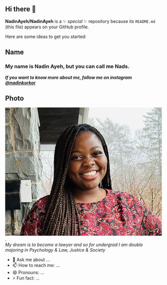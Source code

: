 ## Hi there 👋


**NadinAyeh/NadinAyeh** is a ✨ _special_ ✨ repository because its `README.md` (this file) appears on your GitHub profile.

Here are some ideas to get you started:

## Name 
### My name is Nadin Ayeh, but you can call me Nads. 
***If you want to know more about me, follow me on instagram [@nadinkorkor](https://www.instagram.com/)***
## Photo
![a picture of nadin](nadin%20picture.png). <br/>
*My dream is to become a lawyer and so for undergrad I am double majoring in Psychology & Law, Justice & Society*
- 💬 Ask me about ...
- 📫 How to reach me: ...
- 😄 Pronouns: ...
- ⚡ Fun fact: ...

